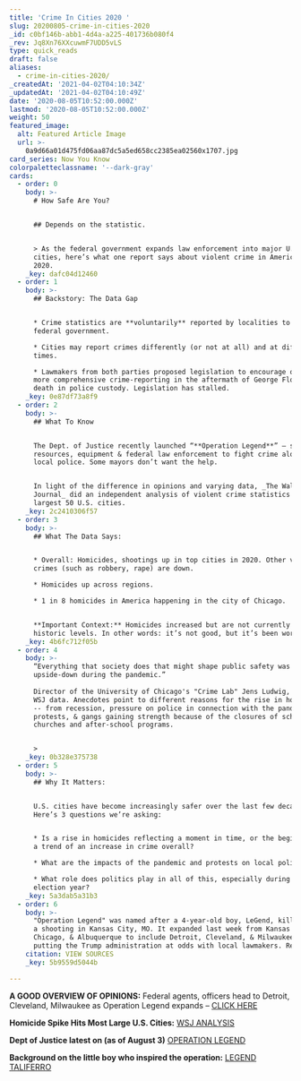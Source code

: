 ```yaml
---
title: 'Crime In Cities 2020 '
slug: 20200805-crime-in-cities-2020
_id: c0bf146b-abb1-4d4a-a225-401736b080f4
_rev: Jq8Xn76XXcuwmF7UDD5vLS
type: quick_reads
draft: false
aliases:
  - crime-in-cities-2020/
_createdAt: '2021-04-02T04:10:34Z'
_updatedAt: '2021-04-02T04:10:49Z'
date: '2020-08-05T10:52:00.000Z'
lastmod: '2020-08-05T10:52:00.000Z'
weight: 50
featured_image:
  alt: Featured Article Image
  url: >-
    0a9d66a01d475fd06aa87dc5a5ed658cc2385ea02560x1707.jpg
card_series: Now You Know
colorpaletteclassname: '--dark-gray'
cards:
  - order: 0
    body: >-
      # How Safe Are You?


      ## Depends on the statistic.


      > As the federal government expands law enforcement into major U.S.
      cities, here’s what one report says about violent crime in America in
      2020.
    _key: dafc04d12460
  - order: 1
    body: >-
      ## Backstory: The Data Gap


      * Crime statistics are **voluntarily** reported by localities to the
      federal government.

      * Cities may report crimes differently (or not at all) and at different
      times.

      * Lawmakers from both parties proposed legislation to encourage or mandate
      more comprehensive crime-reporting in the aftermath of George Floyd’s
      death in police custody. Legislation has stalled.
    _key: 0e87df73a8f9
  - order: 2
    body: >-
      ## What To Know


      The Dept. of Justice recently launched “**Operation Legend**” – sending
      resources, equipment & federal law enforcement to fight crime alongside
      local police. Some mayors don’t want the help.


      In light of the difference in opinions and varying data, _The Wall Street
      Journal_ did an independent analysis of violent crime statistics in the
      largest 50 U.S. cities.
    _key: 2c2410306f57
  - order: 3
    body: >-
      ## What The Data Says:


      * Overall: Homicides, shootings up in top cities in 2020. Other violent
      crimes (such as robbery, rape) are down.

      * Homicides up across regions.

      * 1 in 8 homicides in America happening in the city of Chicago.


      **Important Context:** Homicides increased but are not currently at
      historic levels. In other words: it’s not good, but it’s been worse.
    _key: 4b6fc712f05b
  - order: 4
    body: >-
      “Everything that society does that might shape public safety was turned
      upside-down during the pandemic.”  
        
      Director of the University of Chicago's "Crime Lab" Jens Ludwig, on the
      WSJ data. Anecdotes point to different reasons for the rise in homicides
      -- from recession, pressure on police in connection with the pandemic and
      protests, & gangs gaining strength because of the closures of schools,
      churches and after-school programs.


      >
    _key: 0b328e375738
  - order: 5
    body: >-
      ## Why It Matters:


      U.S. cities have become increasingly safer over the last few decades.
      Here’s 3 questions we’re asking:


      * Is a rise in homicides reflecting a moment in time, or the beginning of
      a trend of an increase in crime overall?

      * What are the impacts of the pandemic and protests on local police?

      * What role does politics play in all of this, especially during an
      election year?
    _key: 5a3dab5a31b3
  - order: 6
    body: >-
      "Operation Legend" was named after a 4-year-old boy, LeGend, killed during
      a shooting in Kansas City, MO. It expanded last week from Kansas City,
      Chicago, & Albuquerque to include Detroit, Cleveland, & Milwaukee --
      putting the Trump administration at odds with local lawmakers. Read more:
    citation: VIEW SOURCES
    _key: 5b9559d5044b

---
```

**A GOOD OVERVIEW OF OPINIONS:** Federal agents, officers head to Detroit, Cleveland, Milwaukee as Operation Legend expands – [CLICK HERE](https://www.usatoday.com/story/news/politics/2020/07/29/operation-legend-doj-to-send-officers-to-detroit-cleveland-milwaukee/5535490002/)

**Homicide Spike Hits Most Large U.S. Cities:** [WSJ ANALYSIS](https://www.wsj.com/articles/homicide-spike-cities-chicago-newyork-detroit-us-crime-police-lockdown-coronavirus-protests-11596395181?mod=hp_lead_pos13)

**Dept of Justice latest on (as of August 3)** [OPERATION LEGEND](https://www.justice.gov/opa/pr/operation-legend-expanded-cleveland-detroit-and-milwaukee)

**Background on the little boy who inspired the operation:** [L](https://www.fbi.gov/wanted/seeking-info/legend-taliferro)[EGEND TALIFERRO](https://www.fbi.gov/wanted/seeking-info/legend-taliferro)